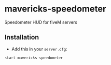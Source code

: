 # mavericks-speedometer
Speedometer HUD for fiveM servers

## Installation
- Add this in your `server.cfg`:

```
start mavericks-speedometer
```
